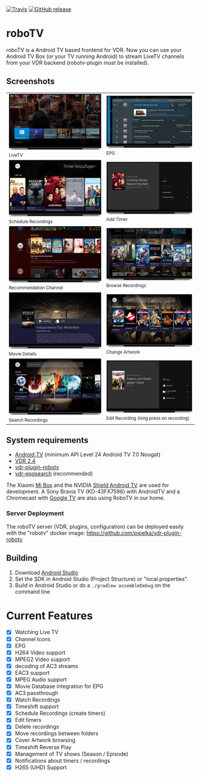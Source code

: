 [![Travis](https://img.shields.io/travis/pipelka/roboTV.svg)](https://travis-ci.org/pipelka/roboTV)
[![GitHub release](https://img.shields.io/github/release/pipelka/roboTV.svg)](https://github.com/pipelka/roboTV/releases)

# roboTV

roboTV is a Android TV based frontend for VDR.
Now you can use your Android TV Box (or your TV running Android) to stream LiveTV channels from your VDR backend (robotv-plugin must be installed).

## Screenshots
|     |     |
| --- | --- |
| <img src="https://raw.githubusercontent.com/pipelka/roboTV/master/media/screenshots/2020/livetv-2020.jpg" width="400" /><br /><small>LiveTV</small> | <img src="https://raw.githubusercontent.com/pipelka/roboTV/master/media/screenshots/2020/livetv-epg-2020.jpg" width="400" /><br /><small>EPG</small> |
| <img src="https://raw.githubusercontent.com/pipelka/roboTV/master/media/screenshots/2020/livetv-timer-2020.jpg" width="400" /><br /><small>Schedule Recordings</small> | <img src="https://raw.githubusercontent.com/pipelka/roboTV/master/media/screenshots/2020/livetv-addtimer-2020.jpg" width="400" /><br /><small>Add Timer</small> |
| <img src="https://raw.githubusercontent.com/pipelka/roboTV/master/media/screenshots/2020/channel-recommendation-2020.jpg" width="400" /><br /><small>Recommendation Channel</small> | <img src="https://raw.githubusercontent.com/pipelka/roboTV/master/media/screenshots/2020/browsing-2020.jpg" width="400" /><br /><small>Browse Recordings</small> |
| <img src="https://raw.githubusercontent.com/pipelka/roboTV/master/media/screenshots/2020/browsing-details-2020.jpg" width="400" /><br /><small>Movie Details</small> | <img src="https://raw.githubusercontent.com/pipelka/roboTV/master/media/screenshots/2020/browsing-cover-2020.jpg" width="400" /><br /><small>Change Artwork</small> |
| <img src="https://raw.githubusercontent.com/pipelka/roboTV/master/media/screenshots/2020/browsing-search-2020.jpg" width="400" /><br /><small>Search Recordings</small> | <img src="https://raw.githubusercontent.com/pipelka/roboTV/master/media/screenshots/2020/edit-recording.jpg" width="400" /><br /><small>Edit Recording (long press on recording)</small> |

## System requirements

* [Android TV](https://www.android.com/tv/) (minimum API Level 24 Android TV 7.0 Nougat)
* [VDR 2.4](http://tvdr.de/download.htm)
* [vdr-plugin-robotv](https://github.com/pipelka/vdr-plugin-robotv)
* [vdr-epgsearch](http://www.vdr-wiki.de/wiki/index.php/Epgsearch-plugin) (recommended)

The Xiaomi [Mi Box](https://www.mi.com/global/mibox) and the NVIDIA [Shield Android TV](https://shield.nvidia.com/android-tv) are used for development.
A Sony Bravia TV (KD-43FX7596) with AndroidTV and a Chromecast with [Google TV](https://tv.google/) are also using RoboTV in our home.

### Server Deployment

The roboTV server (VDR, plugins, configuration) can be deployed easily with the "robotv" docker image:
https://github.com/pipelka/vdr-plugin-robotv

## Building

1. Download [Android Studio](https://developer.android.com/studio/index.html)
2. Set the SDK in Android Studio (Project Structure) or "local.properties".
4. Build in Android Studio or do a `./gradlew assembleDebug` on the command line

# Current Features

- [x] Watching Live TV
- [x] Channel Icons
- [x] EPG
- [x] H264 Video support
- [x] MPEG2 Video support
- [x] decoding of AC3 streams
- [x] EAC3 support
- [x] MPEG Audio support
- [x] Movie Database integration for EPG
- [x] AC3 passthrough
- [x] Watch Recordings
- [x] Timeshift support
- [x] Schedule Recordings (create timers)
- [x] Edit timers
- [x] Delete recordings
- [x] Move recordings between folders
- [x] Cover Artwork browsing
- [x] Timeshift Reverse Play
- [x] Management of TV shows (Season / Episode)
- [x] Notifications about timers / recordings
- [x] H265 (UHD) Support
